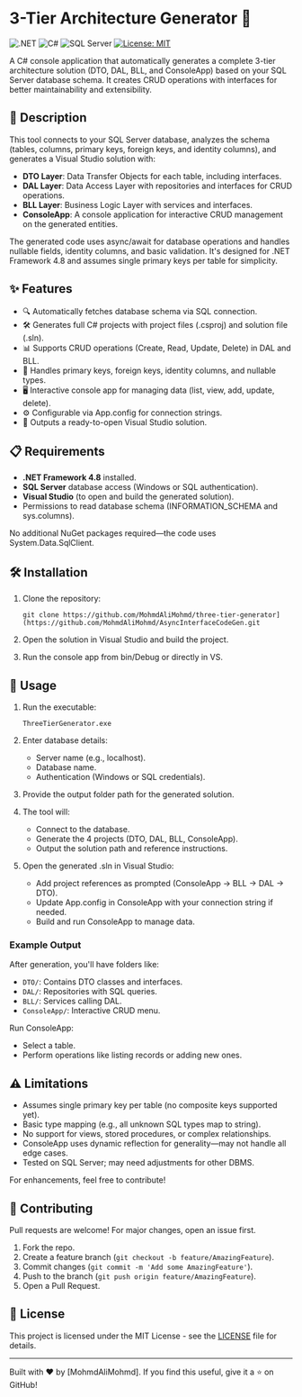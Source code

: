 # 3-Tier Architecture Generator 🚀

![.NET](https://img.shields.io/badge/.NET-Framework%204.8-blueviolet) ![C#](https://img.shields.io/badge/C%23-11.0-blue) ![SQL Server](https://img.shields.io/badge/Database-SQL%20Server-green) [![License: MIT](https://img.shields.io/badge/License-MIT-yellow.svg)](https://opensource.org/licenses/MIT)

A C# console application that automatically generates a complete 3-tier architecture solution (DTO, DAL, BLL, and ConsoleApp) based on your SQL Server database schema. It creates CRUD operations with interfaces for better maintainability and extensibility.

## 📝 Description

This tool connects to your SQL Server database, analyzes the schema (tables, columns, primary keys, foreign keys, and identity columns), and generates a Visual Studio solution with:

- **DTO Layer**: Data Transfer Objects for each table, including interfaces.
- **DAL Layer**: Data Access Layer with repositories and interfaces for CRUD operations.
- **BLL Layer**: Business Logic Layer with services and interfaces.
- **ConsoleApp**: A console application for interactive CRUD management on the generated entities.

The generated code uses async/await for database operations and handles nullable fields, identity columns, and basic validation. It's designed for .NET Framework 4.8 and assumes single primary keys per table for simplicity.

## ✨ Features

- 🔍 Automatically fetches database schema via SQL connection.
- 🛠 Generates full C# projects with project files (.csproj) and solution file (.sln).
- 📊 Supports CRUD operations (Create, Read, Update, Delete) in DAL and BLL.
- 🔑 Handles primary keys, foreign keys, identity columns, and nullable types.
- 🖥 Interactive console app for managing data (list, view, add, update, delete).
- ⚙️ Configurable via App.config for connection strings.
- 📁 Outputs a ready-to-open Visual Studio solution.

## 📋 Requirements

- **.NET Framework 4.8** installed.
- **SQL Server** database access (Windows or SQL authentication).
- **Visual Studio** (to open and build the generated solution).
- Permissions to read database schema (INFORMATION_SCHEMA and sys.columns).

No additional NuGet packages required—the code uses System.Data.SqlClient.

## 🛠 Installation

1. Clone the repository:
   ```
   git clone https://github.com/MohmdAliMohmd/three-tier-generator](https://github.com/MohmdAliMohmd/AsyncInterfaceCodeGen.git
   ```

2. Open the solution in Visual Studio and build the project.

3. Run the console app from bin/Debug or directly in VS.

## 🔧 Usage

1. Run the executable:
   ```
   ThreeTierGenerator.exe
   ```

2. Enter database details:
   - Server name (e.g., localhost).
   - Database name.
   - Authentication (Windows or SQL credentials).

3. Provide the output folder path for the generated solution.

4. The tool will:
   - Connect to the database.
   - Generate the 4 projects (DTO, DAL, BLL, ConsoleApp).
   - Output the solution path and reference instructions.

5. Open the generated .sln in Visual Studio:
   - Add project references as prompted (ConsoleApp → BLL → DAL → DTO).
   - Update App.config in ConsoleApp with your connection string if needed.
   - Build and run ConsoleApp to manage data.

### Example Output

After generation, you'll have folders like:
- `DTO/`: Contains DTO classes and interfaces.
- `DAL/`: Repositories with SQL queries.
- `BLL/`: Services calling DAL.
- `ConsoleApp/`: Interactive CRUD menu.

Run ConsoleApp:
- Select a table.
- Perform operations like listing records or adding new ones.

## ⚠️ Limitations

- Assumes single primary key per table (no composite keys supported yet).
- Basic type mapping (e.g., all unknown SQL types map to string).
- No support for views, stored procedures, or complex relationships.
- ConsoleApp uses dynamic reflection for generality—may not handle all edge cases.
- Tested on SQL Server; may need adjustments for other DBMS.

For enhancements, feel free to contribute!

## 🤝 Contributing

Pull requests are welcome! For major changes, open an issue first.

1. Fork the repo.
2. Create a feature branch (`git checkout -b feature/AmazingFeature`).
3. Commit changes (`git commit -m 'Add some AmazingFeature'`).
4. Push to the branch (`git push origin feature/AmazingFeature`).
5. Open a Pull Request.

## 📄 License

This project is licensed under the MIT License - see the [LICENSE](LICENSE) file for details.

---

Built with ❤️ by [MohmdAliMohmd]. If you find this useful, give it a ⭐ on GitHub!
